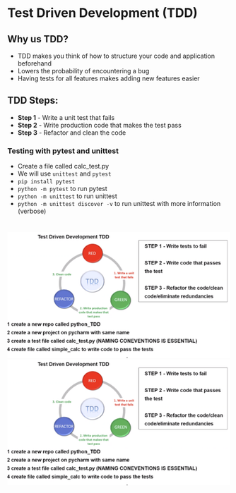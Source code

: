 # Test Driven Development (TDD)

## Why us TDD?
- TDD makes you think of how to structure your code and application beforehand
- Lowers the probability of encountering a bug
- Having tests for all features makes adding new features easier

## TDD Steps:

- **Step 1** - Write a unit test that fails
- **Step 2** - Write production code that makes the test pass
- **Step 3** - Refactor and clean the code

### Testing with pytest and unittest
- Create a file called calc_test.py
- We will use `unittest` and `pytest`
- `pip install pytest`
- `python -m pytest` to run pytest
- `python -m unittest` to run unittest
- `python -m unittest discover -v` to run unittest with more information (verbose)

#
![TDD Diagram](/TDD_Diagram_main.PNG)
<img align="center" src="/TDD_Diagram_main.PNG">